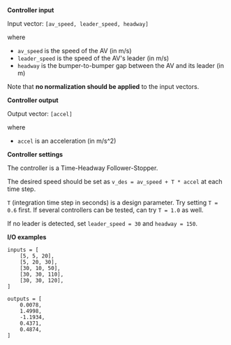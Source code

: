 **Controller input**

Input vector: `[av_speed, leader_speed, headway]`

where

- `av_speed` is the speed of the AV (in m/s)
- `leader_speed` is the speed of the AV's leader (in m/s)
- `headway` is the bumper-to-bumper gap between the AV and its leader (in m)

Note that **no normalization should be applied** to the input vectors.

**Controller output**

Output vector: `[accel]`

where

- `accel` is an acceleration (in m/s^2)

**Controller settings**

The controller is a Time-Headway Follower-Stopper.

The desired speed should be set as `v_des = av_speed + T * accel` at each time step.

`T` (integration time step in seconds) is a design parameter. Try setting `T = 0.6` first. 
If several controllers can be tested, can try `T = 1.0` as well. 

If no leader is detected, set `leader_speed = 30` and `headway = 150`.

**I/O examples**

```
inputs = [
    [5, 5, 20],
    [5, 20, 30],
    [30, 10, 50],
    [30, 30, 110],
    [30, 30, 120],
]

outputs = [
    0.0078,  
    1.4998, 
    -1.1934,  
    0.4371,  
    0.4874,
]
```
